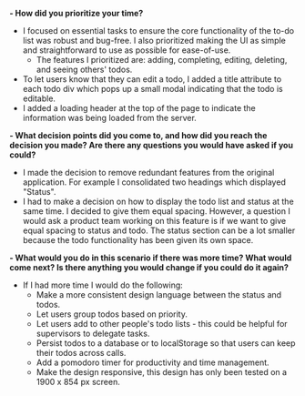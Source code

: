 **- How did you prioritize your time?**

- I focused on essential tasks to ensure the core functionality of the to-do list was robust and bug-free. I also prioritized making the UI as simple and straightforward to use as possible for ease-of-use.
  - The features I prioritized are: adding, completing, editing, deleting, and seeing others' todos.
- To let users know that they can edit a todo, I added a title attribute to each todo div which pops up a small modal indicating that the todo is editable.
- I added a loading header at the top of the page to indicate the information was being loaded from the server.

**- What decision points did you come to, and how did you reach the decision you made? Are there any questions you would have asked if you could?**

- I made the decision to remove redundant features from the original application. For example I consolidated two headings which displayed "Status".
- I had to make a decision on how to display the todo list and status at the same time. I decided to give them equal spacing. However, a question I would ask a product team working on this feature is if we want to give equal spacing to status and todo. The status section can be a lot smaller because the todo functionality has been given its own space.

**- What would you do in this scenario if there was more time? What would come next? Is there anything you would change if you could do it again?**

- If I had more time I would do the following:
  - Make a more consistent design language between the status and todos.
  - Let users group todos based on priority.
  - Let users add to other people's todo lists - this could be helpful for supervisors to delegate tasks.
  - Persist todos to a database or to localStorage so that users can keep their todos across calls.
  - Add a pomodoro timer for productivity and time management.
  - Make the design responsive, this design has only been tested on a 1900 x 854 px screen.
